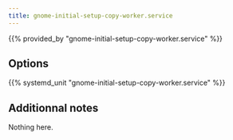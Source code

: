 ```yaml
---
title: gnome-initial-setup-copy-worker.service
---
```


{{% provided_by "gnome-initial-setup-copy-worker.service" %}}

## Options

{{% systemd_unit "gnome-initial-setup-copy-worker.service" %}}

## Additionnal notes

Nothing here.
